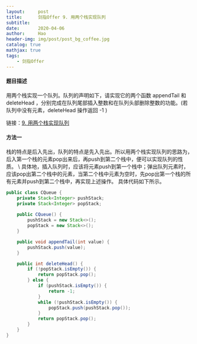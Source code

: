```yaml
---
layout:     post
title:      剑指Offer 9. 用两个栈实现队列
subtitle:   
date:       2020-04-06
author:     Hao
header-img: img/post/post_bg_coffee.jpg
catalog: true
mathjax: true
tags:
    - 剑指Offer
---
```


#### 题目描述

用两个栈实现一个队列。队列的声明如下，请实现它的两个函数 appendTail 和 deleteHead ，分别完成在队列尾部插入整数和在队列头部删除整数的功能。(若队列中没有元素，deleteHead 操作返回 -1 )

链接：[9. 用两个栈实现队列](https://leetcode-cn.com/problems/yong-liang-ge-zhan-shi-xian-dui-lie-lcof)

#### 方法一

栈的特点是后入先出，队列的特点是先入先出。所以用两个栈实现队列的思路为，后入第一个栈的元素pop出来后，再push到第二个栈中，便可以实现队列的性质。 \\
具体地，插入队列时，应该将元素push到第一个栈中；弹出队列元素时，应该pop出第二个栈中的元素，当第二个栈中元素为空时，先pop出第一个栈的所有元素并push到第二个栈中，再实现上述操作。
具体代码如下所示。

```java
public class CQueue {
    private Stack<Integer> pushStack;
    private Stack<Integer> popStack;
    
    public CQueue() {
        pushStack = new Stack<>();
        popStack = new Stack<>();
    }

    public void appendTail(int value) {
        pushStack.push(value);
    }

    public int deleteHead() {
        if (!popStack.isEmpty()) {
            return popStack.pop();
        } else {
            if (pushStack.isEmpty()) {
                return -1;
            }
            while (!pushStack.isEmpty()) {
                popStack.push(pushStack.pop());
            }
            return popStack.pop();
        }
    }
}
```